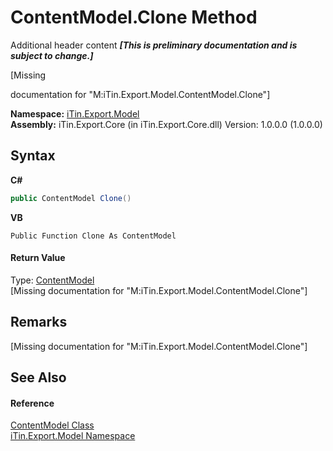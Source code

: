 # ContentModel.Clone Method 
Additional header content _**\[This is preliminary documentation and is subject to change.\]**_

\[Missing <summary> documentation for "M:iTin.Export.Model.ContentModel.Clone"\]

**Namespace:**&nbsp;<a href="ef57ffcc-e95e-b212-5a46-9aa6f5a3511f">iTin.Export.Model</a><br />**Assembly:**&nbsp;iTin.Export.Core (in iTin.Export.Core.dll) Version: 1.0.0.0 (1.0.0.0)

## Syntax

**C#**<br />
``` C#
public ContentModel Clone()
```

**VB**<br />
``` VB
Public Function Clone As ContentModel
```


#### Return Value
Type: <a href="181a21a1-8a68-a21c-90a4-a1fcca152ec1">ContentModel</a><br />\[Missing <returns> documentation for "M:iTin.Export.Model.ContentModel.Clone"\]

## Remarks
\[Missing <remarks> documentation for "M:iTin.Export.Model.ContentModel.Clone"\]

## See Also


#### Reference
<a href="181a21a1-8a68-a21c-90a4-a1fcca152ec1">ContentModel Class</a><br /><a href="ef57ffcc-e95e-b212-5a46-9aa6f5a3511f">iTin.Export.Model Namespace</a><br />